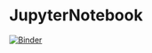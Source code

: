 # JupyterNotebook

[![Binder](https://mybinder.org/badge_logo.svg)](https://mybinder.org/v2/gh/tarata88/JupyterNotebook/main?urlpath=%2Fdoc%2Ftree%2FMyNotebook.ipynb)
